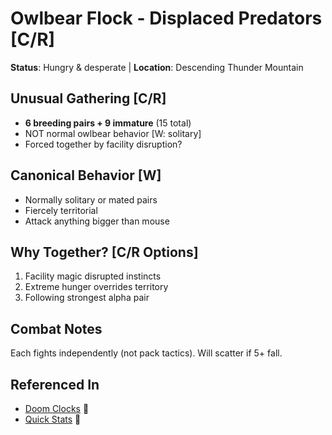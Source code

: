 # Owlbear Flock - Displaced Predators [C/R]
**Status**: Hungry & desperate | **Location**: Descending Thunder Mountain

## Unusual Gathering [C/R]
- **6 breeding pairs + 9 immature** (15 total)
- NOT normal owlbear behavior [W: solitary]
- Forced together by facility disruption?

## Canonical Behavior [W]
- Normally solitary or mated pairs
- Fiercely territorial
- Attack anything bigger than mouse

## Why Together? [C/R Options]
1. Facility magic disrupted instincts
2. Extreme hunger overrides territory
3. Following strongest alpha pair

## Combat Notes
Each fights independently (not pack tactics).
Will scatter if 5+ fall.

## Referenced In
- [Doom Clocks](../../timers/doom-clocks.md) 📍
- [Quick Stats](../../../../notes/session-5/quick-refs/stat-blocks.md) 📍